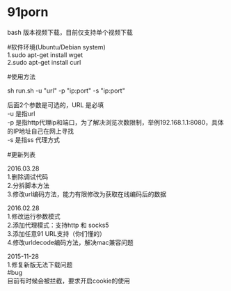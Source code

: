 # 91porn

bash 版本视频下载，目前仅支持单个视频下载

#软件环境(Ubuntu/Debian system)</br>
  1.sudo apt-get install wget </br>
  2.sudo apt-get install curl</br>

#使用方法</br>

sh run.sh -u "url" -p "ip:port" -s "ip:port"</br>

后面2个参数是可选的，URL 是必填</br>
-u 是指url</br>
-p 是指http代理ip和端口，为了解决浏览次数限制，举例192.168.1.1:8080，具体的IP地址自己在网上寻找</br>
-s 是指ss 代理方式</br>

#更新列表</br>

2016.03.28</br>
   1.删除调试代码</br>
   2.分拆脚本方法</br>
   3.修改url编码方法，能力有限修改为获取在线编码后的数据</br>

2016.02.28 </br>
  1.修改运行参数模式</br>
  2.添加代理模式：支持http 和 socks5</br>
  3.添加任意91 URL支持（你们懂的）</br>
  4.修改urldecode编码方法，解决mac兼容问题</br>
  
2015-11-28 </br>
  1.修复新版无法下载问题</br>
#bug</br>
目前有时候会被拦截，要求开启cookie的使用</br>

